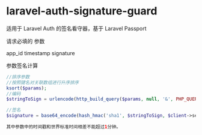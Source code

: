 # laravel-auth-signature-guard

适用于 Laravel Auth 的签名看守器，基于 Laravel Passport


请求必填的 参数

app_id
timestamp
signature

参数签名计算

```php
//排序参数
//按照键名对关联数组进行升序排序
ksort($params);
//编码
$stringToSign = urlencode(http_build_query($params, null, '&', PHP_QUERY_RFC3986));

//签名
$signature = base64_encode(hash_hmac('sha1', $stringToSign, $client->secret, true));
        
其中参数中的时间戳和世界标准时间相差不能超过1分钟。
```


